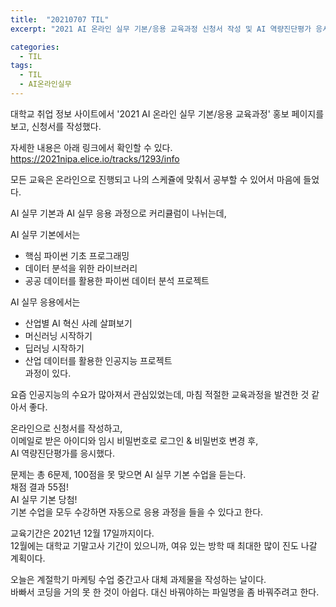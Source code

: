 ```yaml
---
title:  "20210707 TIL"
excerpt: "2021 AI 온라인 실무 기본/응용 교육과정 신청서 작성 및 AI 역량진단평가 응시"

categories:
  - TIL
tags:
  - TIL
  - AI온라인실무
---
```


 대학교 취업 정보 사이트에서 '2021 AI 온라인 실무 기본/응용 교육과정' 홍보 페이지를 보고, 신청서를 작성했다.  
 
자세한 내용은 아래 링크에서 확인할 수 있다.  
<https://2021nipa.elice.io/tracks/1293/info>  
 
모든 교육은 온라인으로 진행되고 나의 스케쥴에 맞춰서 공부할 수 있어서 마음에 들었다.

AI 실무 기본과 AI 실무 응용 과정으로 커리큘럼이 나뉘는데,  

AI 실무 기본에서는  
- 핵심 파이썬 기초 프로그래밍  
- 데이터 분석을 위한 라이브러리  
- 공공 데이터를 활용한 파이썬 데이터 분석 프로젝트  
 
 AI 실무 응용에서는  
 - 산업별 AI 혁신 사례 살펴보기  
 - 머신러닝 시작하기  
 - 딥러닝 시작하기  
 - 산업 데이터를 활용한 인공지능 프로젝트  
과정이 있다.

요즘 인공지능의 수요가 많아져서 관심있었는데, 마침 적절한 교육과정을 발견한 것 같아서 좋다.

온라인으로 신청서를 작성하고,  
이메일로 받은 아이디와 임시 비밀번호로 로그인 & 비밀번호 변경 후,  
AI 역량진단평가를 응시했다.  

문제는 총 6문제, 100점을 못 맞으면 AI 실무 기본 수업을 듣는다.  
채점 결과 55점!  
AI 실무 기본 당첨!  
기본 수업을 모두 수강하면 자동으로 응용 과정을 들을 수 있다고 한다.

교육기간은 2021년 12월 17일까지이다.  
12월에는 대학교 기말고사 기간이 있으니까, 여유 있는 방학 때 최대한 많이 진도 나갈 계획이다.



오늘은 계절학기 마케팅 수업 중간고사 대체 과제물을 작성하는 날이다.  
바빠서 코딩을 거의 못 한 것이 아쉽다. 대신 바꿔야하는 파일명을 좀 바꿔주려고 한다.
